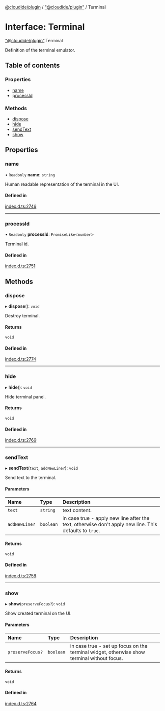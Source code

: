[@cloudide/plugin](../README.md) / ["@cloudide/plugin"](../modules/_cloudide_plugin_.md) / Terminal

# Interface: Terminal

["@cloudide/plugin"](../modules/_cloudide_plugin_.md).Terminal

Definition of the terminal emulator.

## Table of contents

### Properties

- [name](cloudide_plugin_.Terminal.md#name)
- [processId](cloudide_plugin_.Terminal.md#processid)

### Methods

- [dispose](cloudide_plugin_.Terminal.md#dispose)
- [hide](cloudide_plugin_.Terminal.md#hide)
- [sendText](cloudide_plugin_.Terminal.md#sendtext)
- [show](cloudide_plugin_.Terminal.md#show)

## Properties

### name

• `Readonly` **name**: `string`

Human readable representation of the terminal in the UI.

#### Defined in

[index.d.ts:2746](https://github.com/shuyaqian/cloudide-plugin-api/blob/26b31b9/index.d.ts#L2746)

___

### processId

• `Readonly` **processId**: `PromiseLike`<`number`\>

Terminal id.

#### Defined in

[index.d.ts:2751](https://github.com/shuyaqian/cloudide-plugin-api/blob/26b31b9/index.d.ts#L2751)

## Methods

### dispose

▸ **dispose**(): `void`

Destroy terminal.

#### Returns

`void`

#### Defined in

[index.d.ts:2774](https://github.com/shuyaqian/cloudide-plugin-api/blob/26b31b9/index.d.ts#L2774)

___

### hide

▸ **hide**(): `void`

Hide terminal panel.

#### Returns

`void`

#### Defined in

[index.d.ts:2769](https://github.com/shuyaqian/cloudide-plugin-api/blob/26b31b9/index.d.ts#L2769)

___

### sendText

▸ **sendText**(`text`, `addNewLine?`): `void`

Send text to the terminal.

#### Parameters

| Name | Type | Description |
| :------ | :------ | :------ |
| `text` | `string` | text content. |
| `addNewLine?` | `boolean` | in case true - apply new line after the text, otherwise don't apply new line. This defaults to `true`. |

#### Returns

`void`

#### Defined in

[index.d.ts:2758](https://github.com/shuyaqian/cloudide-plugin-api/blob/26b31b9/index.d.ts#L2758)

___

### show

▸ **show**(`preserveFocus?`): `void`

Show created terminal on the UI.

#### Parameters

| Name | Type | Description |
| :------ | :------ | :------ |
| `preserveFocus?` | `boolean` | in case true - set up focus on the terminal widget, otherwise show terminal without focus. |

#### Returns

`void`

#### Defined in

[index.d.ts:2764](https://github.com/shuyaqian/cloudide-plugin-api/blob/26b31b9/index.d.ts#L2764)
